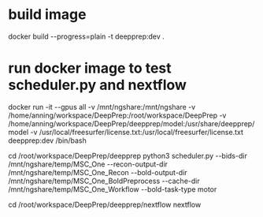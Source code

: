 # build image
docker build --progress=plain -t deepprep:dev .

# run docker image to test scheduler.py and nextflow
docker run -it --gpus all -v /mnt/ngshare:/mnt/ngshare -v /home/anning/workspace/DeepPrep:/root/workspace/DeepPrep -v /home/anning/workspace/DeepPrep/deepprep/model:/usr/share/deepprep/model -v /usr/local/freesurfer/license.txt:/usr/local/freesurfer/license.txt deepprep:dev /bin/bash

cd /root/workspace/DeepPrep/deepprep
python3   scheduler.py  --bids-dir     /mnt/ngshare/temp/MSC_One     --recon-output-dir     /mnt/ngshare/temp/MSC_One_Recon     --bold-output-dir     /mnt/ngshare/temp/MSC_One_BoldPreprocess     --cache-dir     /mnt/ngshare/temp/MSC_One_Workflow     --bold-task-type     motor

cd /root/workspace/DeepPrep/deepprep/nextflow
nextflow 

# 